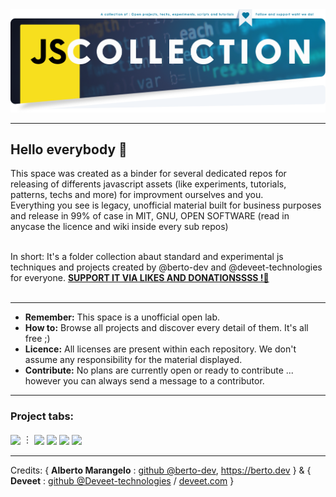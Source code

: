 <a href="https://github.com/sponsors/js-collection">
  <img src="https://raw.githubusercontent.com/js-collection/.github/main/banner.jscollection.webp">
</a>

---

## Hello everybody 🎉
This space was created as a binder for several dedicated repos for releasing of differents javascript assets (like experiments, tutorials, patterns, techs and more) for improvment ourselves and you.<br>
Everything you see is legacy, unofficial material built for business purposes and release in 99% of case in MIT, GNU, OPEN SOFTWARE (read in anycase the licence and wiki inside every sub repos)<br><br>

In short: It's a folder collection abaut standard and experimental js techniques and projects created by @berto-dev and @deveet-technologies for everyone. <b>[SUPPORT IT VIA LIKES AND DONATIONSSSS !🍻](https://github.com/sponsors/js-collection)</b><br><br>

---

- <b>Remember:</b> This space is a unofficial open lab.
- <b>How to:</b> Browse all projects and discover every detail of them. It's all free ;)
- <b>Licence:</b> All licenses are present within each repository. We don't assume any responsibility for the material displayed.
- <b>Contribute:</b> No plans are currently open or ready to contribute ... however you can always send a message to a contributor.

---

### Project tabs:

[<sub>![](https://img.shields.io/badge/ALL_REPOSITORIES-lavender.svg)</sub>](https://github.com/orgs/js-collection/repositories) ︙ [<sub>![](https://img.shields.io/badge/EXPERIMENTS-lavender.svg)</sub>](https://github.com/search?q=topic%3Aexperiments+org%3Ajs-collection&type=Repositories) [<sub>![](https://img.shields.io/badge/RESOURCES-lavender.svg)</sub>](https://github.com/search?q=topic%3Aresources+org%3Ajs-collection&type=Repositories) [<sub>![](https://img.shields.io/badge/TUTORIALS-lavender.svg)</sub>](https://github.com/search?q=topic%3Atutorial+org%3Ajs-collection&type=Repositories) [<sub>![](https://img.shields.io/badge/SCRIPTS-lavender.svg)</sub>](https://github.com/search?q=topic%3Ascript+org%3Ajs-collection&type=Repositories)</b>

---

Credits: { <b>Alberto Marangelo</b> : <a href="https://github.com/berto-dev">github @berto-dev</a>, <a href="https://berto.dev">https://berto.dev</a> } & { <b>Deveet</b> : <a href="https://github.com/deevet-technologies">github @Deveet-technologies</a> / <a href="https://deveet.com">deveet.com</a> }

